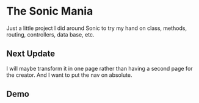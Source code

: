 # The Sonic Mania

Just a little project I did around Sonic to try my hand on class, methods, routing, controllers, data base, etc.

## Next Update

I will maybe transform it in one page rather than having a second page for the creator.
And I want to put the nav on absolute.

## Demo
